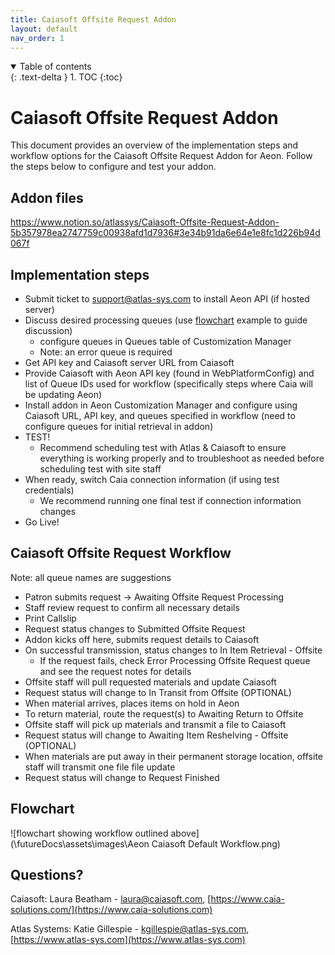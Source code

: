 ```yaml
---
title: Caiasoft Offsite Request Addon
layout: default
nav_order: 1
---
```

<details open markdown="block">
  <summary>
    Table of contents
  </summary>
  {: .text-delta }
1. TOC
{:toc}
</details>

# Caiasoft Offsite Request Addon

This document provides an overview of the implementation steps and workflow options for the Caiasoft Offsite Request Addon for Aeon. Follow the steps below to configure and test your addon.

## Addon files 

https://www.notion.so/atlassys/Caiasoft-Offsite-Request-Addon-5b357978ea2747759c00938afd1d7936#3e34b91da6e64e1e8fc1d226b94d067f

## Implementation steps

* Submit ticket to [support@atlas-sys.com](mailto:support@atlas-sys.com) to install Aeon API (if hosted server)
* Discuss desired processing queues (use [flowchart](#flowchart) example to guide discussion)
    * configure queues in Queues table of Customization Manager 
    * Note: an error queue is required
* Get API key and Caiasoft server URL from Caiasoft
* Provide Caiasoft with Aeon API key (found in WebPlatformConfig) and list of Queue IDs used for workflow (specifically steps where Caia will be updating Aeon)
* Install addon in Aeon Customization Manager and configure using Caiasoft URL, API key, and queues specified in workflow (need to configure queues for initial retrieval in addon)
* TEST!
    * Recommend scheduling test with Atlas & Caiasoft to ensure everything is working properly and to troubleshoot as needed before scheduling test with site staff
* When ready, switch Caia connection information (if using test credentials)
    * We recommend running one final test if connection information changes
* Go Live! 


## Caiasoft Offsite Request Workflow

Note: all queue names are suggestions

* Patron submits request -> Awaiting Offsite Request Processing
* Staff review request to confirm all necessary details
* Print Callslip 
* Request status changes to Submitted Offsite Request
* Addon kicks off here, submits request details to Caiasoft
* On successful transmission, status changes to In Item Retrieval - Offsite
	* If the request fails, check Error Processing Offsite Request queue and see the request notes for details
* Offsite staff will pull requested materials and update Caiasoft
* Request status will change to In Transit from Offsite (OPTIONAL)
* When material arrives, places items on hold in Aeon
* To return material, route the request(s) to Awaiting Return to Offsite
* Offsite staff will pick up materials and transmit a file to Caiasoft
* Request status will change to Awaiting Item Reshelving - Offsite (OPTIONAL)
* When materials are put away in their permanent storage location, offsite staff will transmit one file file update
* Request status will change to Request Finished

## Flowchart
![flowchart showing workflow outlined above](\futureDocs\assets\images\Aeon Caiasoft Default Workflow.png)


## Questions?

Caiasoft: Laura Beatham - [laura@caiasoft.com](mailto:laura@caiasoft.com), [https://www.caia-solutions.com/](https://www.caia-solutions.com)

Atlas Systems: Katie Gillespie - [kgillespie@atlas-sys.com](mailto:kgillespie@atlas-sys.com), [https://www.atlas-sys.com](https://www.atlas-sys.com)